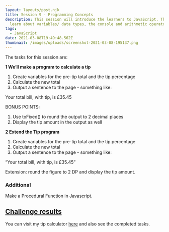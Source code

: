 ```yaml
---
layout: layouts/post.njk
title: Session 9 - Programming Concepts
description: This session will introduce the learners to JavaScript. They will
  learn about variables/ data types, the console and arithmetic operators
tags:
  - JavaScript
date: 2021-03-08T19:49:48.562Z
thumbnail: /images/uploads/screenshot-2021-03-08-195137.png
---
```

The tasks for this session are:

<!--StartFragment-->

**1 We’ll make a program to calculate a tip**

1. Create variables for the pre-tip total and the tip percentage
2. Calculate the new total
3. Output a sentence to the page - something like:

Your total bill, with tip, is £35.45

BONUS POINTS:

1. Use toFixed() to round the output to 2 decimal places
2. Display the tip amount in the output as well

**2 Extend the Tip program**

1. Create variables for the pre-tip total and the tip percentage
2. Calculate the new total
3. Output a sentence to the page - something like:

“Your total bill, with tip, is £35.45”

Extension: round the figure to 2 DP and display the tip amount.

### [](https://jamstack.tcg.camp/programming-concepts#additional)**Additional**

Make a Procedural Function in Javascript.



## [Challenge results ](https://garytateblog.netlify.app/tip-calculator/)

You can visit my tip calculator [here](https://garytateblog.netlify.app/tip-calculator/) and also see the completed tasks. 

<!--EndFragment-->